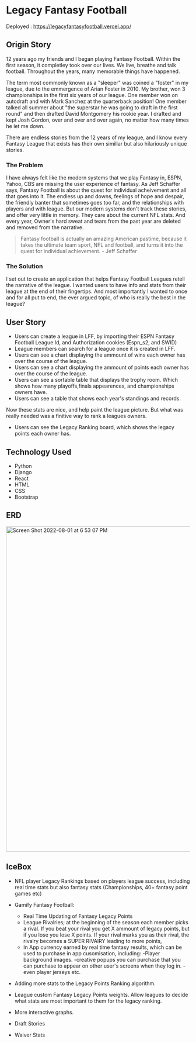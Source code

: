 # Legacy Fantasy Football

Deployed : https://legacyfantasyfootball.vercel.app/

## Origin Story

12 years ago my friends and I began playing Fantasy Football. Within the first season, it completley took over our lives. We live, breathe and talk football. 
Throughout the years, many memorable things have happened. 

The term most commonly known as a "sleeper" was coined a "foster" in my league, due to the emmergence of Arian Foster in 2010. My brother, won 3 championships in the first six years of our league. One member won on autodraft and with Mark Sanchez at the quarterback position! One member talked all summer about "the superstar he was going to draft in the first round" and then drafted David Montgomery his rookie year. I drafted and kept Josh Gordon, over and over and over again, no matter how many times he let me down. 

There are endless stories from the 12 years of my league, and I know every Fantasy League that exists has their own similiar but also hilariously unique stories. 

### The Problem

I have always felt like the modern systems that we play Fantasy in, ESPN, Yahoo, CBS are missing the user experience of fantasy. As Jeff Schaffer says, Fantasy Football is about the quest for individual acheivement and all that goes into it. The endless up and downs, feelings of hope and despair, the friendly banter that sometimes goes too far, and the relationships with players and with league. But our modern systems don't track these stories, and offer very little in memory. They care about the current NFL stats. And every year, Owner's hard sweat and tears from the past year are deleted and removed from the narrative.  

>Fantasy football is actually an amazing American pastime, because it takes the ultimate team sport, NFL and football, and turns it into the quest for individual achievement. - Jeff Schaffer

### The Solution

I set out to create an application that helps Fantasy Football Leagues retell the narrative of the league. I wanted users to have info and stats from their league at the end of their fingertips. And most importantly I wanted to once and for all put to end, the ever argued topic, of who is really the best in the league? 

## User Story

- Users can create a league in LFF, by importing their ESPN Fantasy Football League Id, and Authorization cookies (Espn_s2, and SWID)
- League members can search for a league once it is created in LFF. 
- Users can see a chart displaying the ammount of wins each owner has over the course of the league. 
- Users can see a chart displaying the ammount of points each owner has over the course of the league. 
- Users can see a sortable table that displays the trophy room. Which shows how many playoffs,finals appearences, and championships owners have. 
- Users can see a table that shows each year's standings and records. 

Now these stats are nice, and help paint the league picture. But what was really needed was a finitive way to rank a leagues owners. 

- Users can see the Legacy Ranking board, which shows the legacy points each owner has. 

## Technology Used

- Python
- Django
- React 
- HTML 
- CSS 
- Bootstrap

## ERD

<img width="890" alt="Screen Shot 2022-08-01 at 6 53 07 PM" src="https://user-images.githubusercontent.com/75767764/182258823-5b1fcf1a-c4c1-44c1-8b65-80645ab66805.png">

## IceBox 
- NFL player Legacy Rankings based on players league success, including real time stats but also fantasy stats (Championships, 40+ fantasy point games etc)
- Gamify Fantasy Football: 
  - Real Time Updating of Fantasy Legacy Points
  - League Rivalries; at the beginning of the season each member picks a rival. If you beat your rival you get X ammount of legacy points, but if you lose you lose X points. If your rival marks you as their rival, the rivalry becomes a SUPER RIVAlRY leading to more points, 
  - In App currency earned by real time fantasy results, which can be used to purchase in app cusomisation, including: 
      -Player background images. 
      -creative popups you can purchase that you can purchase to appear on other user's screens when they log in. 
      -even player jerseys etc. 
      
- Adding more stats to the Legacy Points Ranking algorithm. 
- League custom Fantasy Legacy Points weights. Allow leagues to decide what stats are most important to them for the legacy ranking. 
- More interactive graphs. 
- Draft Stories
- Waiver Stats

